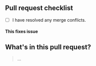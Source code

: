 ## Pull request checklist

- [ ] I have resolved any merge conflicts.

#### This fixes issue

## What's in this pull request?

>...